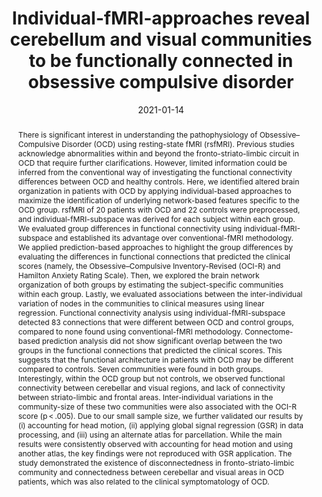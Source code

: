 ---
abstract: 'There is significant interest in understanding the pathophysiology of Obsessive–Compulsive Disorder (OCD) using resting-state fMRI (rsfMRI). Previous studies acknowledge abnormalities within and beyond the fronto-striato-limbic circuit in OCD that require further clarifications. However, limited information could be inferred from the conventional way of investigating the functional connectivity differences between OCD and healthy controls. Here, we identified altered brain organization in patients with OCD by applying individual-based approaches to maximize the identification of underlying network-based features specific to the OCD group. rsfMRI of 20 patients with OCD and 22 controls were preprocessed, and individual-fMRI-subspace was derived for each subject within each group. We evaluated group differences in functional connectivity using individual-fMRI-subspace and established its advantage over conventional-fMRI methodology. We applied prediction-based approaches to highlight the group differences by evaluating the differences in functional connections that predicted the clinical scores (namely, the Obsessive–Compulsive Inventory-Revised (OCI-R) and Hamilton Anxiety Rating Scale). Then, we explored the brain network organization of both groups by estimating the subject-specific communities within each group. Lastly, we evaluated associations between the inter-individual variation of nodes in the communities to clinical measures using linear regression. Functional connectivity analysis using individual-fMRI-subspace detected 83 connections that were different between OCD and control groups, compared to none found using conventional-fMRI methodology. Connectome-based prediction analysis did not show significant overlap between the two groups in the functional connections that predicted the clinical scores. This suggests that the functional architecture in patients with OCD may be different compared to controls. Seven communities were found in both groups. Interestingly, within the OCD group but not controls, we observed functional connectivity between cerebellar and visual regions, and lack of connectivity between striato-limbic and frontal areas. Inter-individual variations in the community-size of these two communities were also associated with the OCI-R score (p < .005). Due to our small sample size, we further validated our results by (i) accounting for head motion, (ii) applying global signal regression (GSR) in data processing, and (iii) using an alternate atlas for parcellation. While the main results were consistently observed with accounting for head motion and using another atlas, the key findings were not reproduced with GSR application. The study demonstrated the existence of disconnectedness in fronto-striato-limbic community and connectedness between cerebellar and visual areas in OCD patients, which was also related to the clinical symptomatology of OCD.'
authors:
- Rajan-Kashyap
- Eng Goi Khia
- Sagarika-Bhattacharjee
- Bhanu Gupta
- Roger Ho
- Cyrus S. H. Ho
- Melvyn Zhang
- Rathi Mahendran
- Kang Sim
- Annabel-Chen
date: "2021-01-14"
doi: "https://doi.org/10.1038/s41598-020-80346-6"
featured: false
projects: ["cerebellum"]
publication: 'Kashyap, R., Eng, G.K., Bhattacharjee, S., Gupta, B., Ho, R., Ho, C.S.H., Zhang, M., Mahendran, R., Sim, K., & Chen, S.H.A. (2021). Individual-fMRI-approaches reveal cerebellum and visual communities to be functionally connected in obsessive compulsive disorder. Scientific reports, 11(1), 1-15.'
publication_short: ""
publication_types:
# Legend: 0 = Uncategorized; 1 = Conference paper; 2 = Journal article;
# 3 = Preprint / Working Paper; 4 = Report; 5 = Book; 6 = Book section;
# 7 = Thesis; 8 = Patent
- "2"
publishDate: "2021-01-14"
tags:
- Cerebellum
- OCD
title: 'Individual-fMRI-approaches reveal cerebellum and visual communities to be functionally connected in obsessive compulsive disorder'
url_code: ""
url_dataset: ""
url_pdf: ""
url_poster: ""
url_project: ""
url_slides: ""
url_source: ""
url_video: ""
---